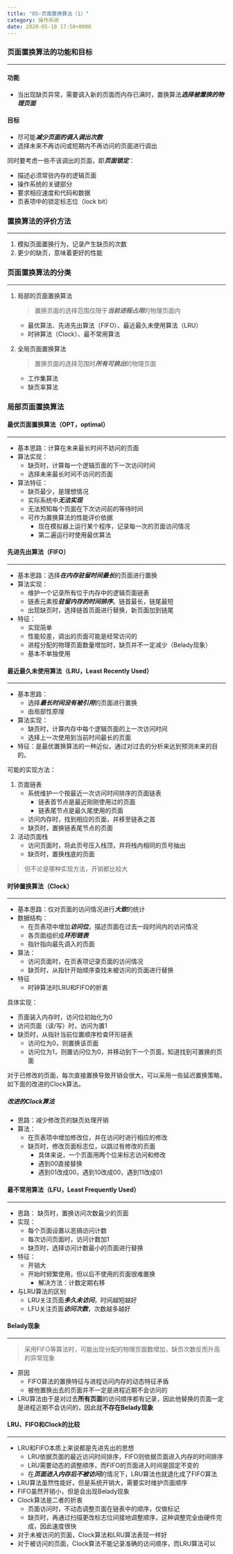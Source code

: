 ```yaml
---
title: "OS-页面置换算法（1）"
category: 操作系统
date: 2020-05-10 17:50+0000
---
```


### 页面置换算法的功能和目标

---

#### 功能

+ 当出现缺页异常，需要调入新的页面而内存已满时，置换算法***选择被置换的物理页面***

#### 目标

+ 尽可能***减少页面的调入调出次数***
+ 选择未来不再访问或短期内不再访问的页面进行调出

同时要考虑一些不该调出的页面，即***页面锁定***：

+ 描述必须常驻内存的逻辑页面
+ 操作系统的关键部分
+ 要求相应速度和代码和数据
+ 页表项中的锁定标志位（lock bit）



### 置换算法的评价方法

---

1. 模拟页面置换行为，记录产生缺页的次数
2. 更少的缺页，意味着更好的性能



### 页面置换算法的分类

---

1. 局部的页面置换算法

    > 置换页面的选择范围仅限于***当前进程占用***的物理页面内

    + 最优算法、先进先出算法（FIFO）、最近最久未使用算法（LRU）
    + 时钟算法（Clock）、最不常用算法

2. 全局页面置换算法

    > 置换页面的选择范围时***所有可换出***的物理页面

    + 工作集算法
    + 缺页率算法



### 局部页面置换算法



#### 最优页面置换算法（OPT，optimal）

---

+ 基本思路：计算在未来最长时间不妨问的页面
+ 算法实现：
    + 缺页时，计算每一个逻辑页面的下一次访问时间
    + 选择未来最长时间不访问的页面
+ 算法特征：
    + 缺页最少，是理想情况
    + 实际系统中***无法实现***
    + 无法预知每个页面在下次访问前的等待时间
    + 可作为置换算法的性能评价依据
        + 现在模拟器上运行某个程序，记录每一次的页面访问情况
        + 第二遍运行时使用最优算法



#### 先进先出算法（FIFO）

---

+ 基本思路：选择***在内存驻留时间最长***的页面进行置换
+ 算法实现：
    + 维护一个记录所有位于内存中的逻辑页面链表
    + 链表元素按***驻留内存的时间排序***。链首最长，链尾最短
    + 出现缺页时，选择链首页面进行替换，新页面加到链尾
+ 特征：
    + 实现简单
    + 性能较差，调出的页面可能是经常访问的
    + 进程分配的物理页面数量增加时，缺页并不一定减少（Belady现象）
    + 基本不单独使用



#### 最近最久未使用算法（LRU，Least Recently Used）

---

+ 基本思路：
    + 选择***最长时间没有被引用***的页面进行置换
    + 由局部性原理
+ 算法实现：
    + 缺页时，计算内存中每个逻辑页面的上一次访问时间
    + 选择上一次使用到当前时间最长的页面
+ 特征：是最优置换算法的一种近似，通过对过去的分析来达到预测未来的目的。

可能的实现方法：

1. 页面链表
    + 系统维护一个按最近一次访问时间排序的页面链表
        + 链表首节点是最近刚刚使用过的页面
        + 链表尾节点是最久尾使用的页面
    + 访问内存时，找到相应的页面，并移至链表之首
    + 缺页时，置换链表尾节点的页面
2. 活动页面栈
    + 访问页面时，将此页号压入栈顶，并将栈内相同的页号抽出
    + 缺页时，置换栈底的页面

> 但不论是哪种实现方法，开销都比较大



#### 时钟置换算法（Clock）

---

+ 基本思路：仅对页面的访问情况进行***大致***的统计
+ 数据结构：
    + 在页表项中增加***访问位***，描述页面在过去一段时间内的访问情况
    + 各页面组织成***环形链表***
    + 指针指向最先调入的页面
+ 算法：
    + 访问页面时，在页表项记录页面的访问情况
    + 缺页时，从指针开始顺序查找未被访问的页面进行替换
+ 特征
    + 时钟算法时LRU和FIFO的折衷

具体实现：

+ 页面装入内存时，访问位初始化为0
+ 访问页面（读/写）时，访问为置1
+ 缺页时，从指针当前位置顺序检查环形链表
    + 访问位为0，则置换该页面
    + 访问位为1，则置访问位为0，并移动到下一个页面，知道找到可置换的页面

对于已修改的页面，每次直接置换导致开销会很大，可以采用一些延迟置换策略，如下面的改进的Clock算法。



##### 改进的Clock算法

+ 思路：减少修改页的缺页处理开销
+ 算法：
    + 在页表项中增加修改位，并在访问时进行相应的修改
    + 缺页时，修改页面标志位，以跳过有修改的页面
        + 具体来说，一个页面用两个位来标志访问和修改
        + 遇到00直接替换
        + 遇到01改成00，遇到10改成00，遇到11改成01



#### 最不常用算法（LFU，Least Frequently Used）

---

+ 思路： 缺页时，置换访问次数最少的页面
+ 实现：
    + 每个页面设置以恶搞访问计数
    + 每次访问页面时，访问计数加1
    + 缺页时，选择访问计数最小的页面进行替换
+ 特征：
    + 开销大
    + 开始时频繁使用，但以后不使用的页面很难置换
        + 解决方法：计数定期右移
+ 与LRU算法的区别
    + LRU关注页面***多久未访问***，时间越短越好
    + LFU关注页面***访问次数***，次数越多越好



#### Belady现象

---

> 采用FIFO等算法时，可能出现分配的物理页面数增加，缺页次数反而升高的异常现象

+ 原因
    + FIFO算法的置换特征与进程访问内存的动态特征矛盾
    + 被他置换出去的页面并不一定是进程近期不会访问的
+ LRU算法由于是对过去**所有页面**的访问顺序都有记录，因此他替换的页面一定是进程近期不会访问的，因此就**不存在Belady现象**



#### LRU、FIFO和Clock的比较

---

+ LRU和FIFO本质上来说都是先进先出的思想
    + LRU依据页面的最近访问时间排序，FIFO则依据页面进入内存的时间排序
    + LRU需要动态的调整顺序，而FIFO的页面进入时间是固定不变的
    + 在***页面进入内存后不被访问***的情况下，LRU算法也就退化成了FIFO算法
+ LRU算法虽然性能好，但是系统开销大，需要实时维护页面顺序
+ FIFO虽然开销小，但是会出现Belady现象
+ Clock算法是二者的折衷
    + 页面访问时，不动态调整页面在链表中的顺序，仅做标记
    + 缺页时，再通过扫描更改标志位间接地调整顺序，这种调整完全由硬件完成，因此速度很快
+ 对于未被访问的页面，Clock算法和LRU算法表现一样好
+ 对于被访问的页面，Clock算法不能记录准确的访问顺序，而LRU算法可以

